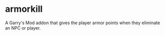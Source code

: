 # armorkill
A Garry's Mod addon that gives the player armor points when they eliminate an NPC or player.
